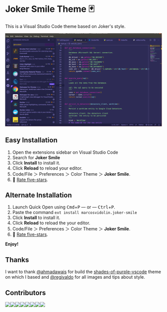 # Joker Smile Theme 🃏

This is a Visual Studio Code theme based on Joker's style.

<p align="center"> 
  <img src="./images/theme.png">
</p>

## Easy Installation

1. Open the extensions sidebar on Visual Studio Code
2. Search for **Joker Smile**
3. Click **Install** to install it.
4. Click **Reload** to reload your editor.
5. Code/File ＞ Preferences ＞ Color Theme ＞ **Joker Smile**.
6. 🌟 [Rate five-stars](https://marketplace.visualstudio.com/items?itemName=marcosvidolin.joker-smile#review-details).

## Alternate Installation

1. Launch Quick Open using <kbd>Cmd</kbd>+<kbd>P</kbd> — or — <kbd>Ctrl</kbd>+<kbd>P</kbd>.
2. Paste the command `ext install marcosvidolin.joker-smile`
3. Click **Install** to install it.
4. Click **Reload** to reload the your editor.
5. Code/File ＞ Preferences ＞ Color Theme ＞ **Joker Smile**.
6. 🌟 [Rate five-stars](https://marketplace.visualstudio.com/items?itemName=marcosvidolin.joker-smile#review-details).

**Enjoy!**

## Thanks

I want to thank [@ahmadawais](https://github.com/ahmadawais) for build the [shades-of-purple-vscode](https://github.com/ahmadawais/shades-of-purple-vscode) theme on which I based and [@regivaldo](https://github.com/regivaldo) for all images and tips about style.

## Contributors

[![](https://sourcerer.io/fame/marcosvidolin/marcosvidolin/joker-smile/images/0)](https://sourcerer.io/fame/marcosvidolin/marcosvidolin/joker-smile/links/0)[![](https://sourcerer.io/fame/marcosvidolin/marcosvidolin/joker-smile/images/1)](https://sourcerer.io/fame/marcosvidolin/marcosvidolin/joker-smile/links/1)[![](https://sourcerer.io/fame/marcosvidolin/marcosvidolin/joker-smile/images/2)](https://sourcerer.io/fame/marcosvidolin/marcosvidolin/joker-smile/links/2)[![](https://sourcerer.io/fame/marcosvidolin/marcosvidolin/joker-smile/images/3)](https://sourcerer.io/fame/marcosvidolin/marcosvidolin/joker-smile/links/3)[![](https://sourcerer.io/fame/marcosvidolin/marcosvidolin/joker-smile/images/4)](https://sourcerer.io/fame/marcosvidolin/marcosvidolin/joker-smile/links/4)[![](https://sourcerer.io/fame/marcosvidolin/marcosvidolin/joker-smile/images/5)](https://sourcerer.io/fame/marcosvidolin/marcosvidolin/joker-smile/links/5)[![](https://sourcerer.io/fame/marcosvidolin/marcosvidolin/joker-smile/images/6)](https://sourcerer.io/fame/marcosvidolin/marcosvidolin/joker-smile/links/6)[![](https://sourcerer.io/fame/marcosvidolin/marcosvidolin/joker-smile/images/7)](https://sourcerer.io/fame/marcosvidolin/marcosvidolin/joker-smile/links/7)
